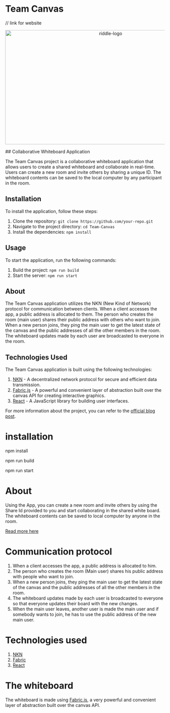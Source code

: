# Team Canvas

// link for website

<p align="center"><img width="650px" height="360px" src="https://i.ibb.co/0CYwLwN/Screenshot-2021-09-17-at-8-03-32-AM.png" alt="riddle-logo" /></p>
## Collaborative Whiteboard Application

The Team Canvas project is a collaborative whiteboard application that allows users to create a shared whiteboard and collaborate in real-time. Users can create a new room and invite others by sharing a unique ID. The whiteboard contents can be saved to the local computer by any participant in the room.

## Installation

To install the application, follow these steps:

1. Clone the repository: `git clone https://github.com/your-repo.git`
2. Navigate to the project directory: `cd Team-Canvas`
3. Install the dependencies: `npm install`

## Usage

To start the application, run the following commands:

1. Build the project: `npm run build`
2. Start the server: `npm run start`

## About

The Team Canvas application utilizes the NKN (New Kind of Network) protocol for communication between clients. When a client accesses the app, a public address is allocated to them. The person who creates the room (main user) shares their public address with others who want to join. When a new person joins, they ping the main user to get the latest state of the canvas and the public addresses of all the other members in the room. The whiteboard updates made by each user are broadcasted to everyone in the room.

## Technologies Used

The Team Canvas application is built using the following technologies:

1. [NKN](https://nkn.org/) - A decentralized network protocol for secure and efficient data transmission.
2. [Fabric.js](http://fabricjs.com/) - A powerful and convenient layer of abstraction built over the canvas API for creating interactive graphics.
3. [React](https://reactjs.org/) - A JavaScript library for building user interfaces.

For more information about the project, you can refer to the [official blog post](https://nkn.org/community/blog/riddle-a-collaborative-whiteboard-web-app-powered-by-nkn/).
<br/>


# installation

npm install

npm run build

npm run start

# About

Using the App, you can create a new room and invite others by using the Share Id provided to you and start collaborating in the shared white board.
The whiteboard contents can be saved to local computer by anyone in the room.

[Read more here](https://nkn.org/community/blog/riddle-a-collaborative-whiteboard-web-app-powered-by-nkn/)

# Communication protocol

1. When a client accesses the app, a public address is allocated to him.
2. The person who creates the room (Main user) shares his public address with people who want to join.
3. When a new person joins, they ping the main user to get the latest state of the canvas and the public addresses of all the other members in the room.
4. The whiteboard updates made by each user is broadcasted to everyone so that everyone updates their board with the new changes.
5. When the main user leaves, another user is made the main user and if somebody wants to join, he has to use the public address of the new main user.

# Technologies used

1. [NKN](https://nkn.org/)
2. [Fabric](http://fabricjs.com/)
3. [React](https://reactjs.org/)

# The whiteboard

The whiteboard is made using [Fabric.js](http://fabricjs.com/), a very powerful and convenient layer of abstraction built over the canvas API.

